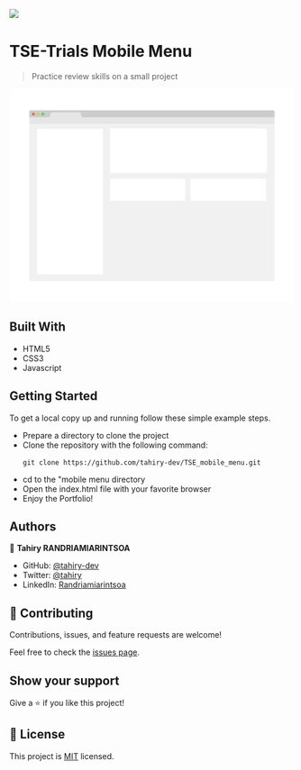 ![](https://img.shields.io/badge/Microverse-blueviolet)

# TSE-Trials Mobile Menu

> Practice review skills on a small project

![screenshot](./app_screenshot.png)


## Built With

- HTML5
- CSS3
- Javascript


## Getting Started


To get a local copy up and running follow these simple example steps.
- Prepare a directory to clone the project
- Clone the repository with the following command:
  ```
  git clone https://github.com/tahiry-dev/TSE_mobile_menu.git
  ```
- cd to the "mobile menu directory
- Open the index.html file with your favorite browser
- Enjoy the Portfolio!

## Authors

👤 **Tahiry RANDRIAMIARINTSOA**

- GitHub: [@tahiry-dev](https://github.com/tahiry-dev)
- Twitter: [@tahiry](https://twitter.com/Tahiry94825074)
- LinkedIn: [Randriamiarintsoa](https://www.linkedin.com/in/tahiry-randriamiarintsoa/)

## 🤝 Contributing

Contributions, issues, and feature requests are welcome!

Feel free to check the [issues page](https://github.com/tahiry-dev/TSE_mobile_menu/issues).

## Show your support

Give a ⭐️ if you like this project!

## 📝 License

This project is [MIT](lic.url) licensed.
